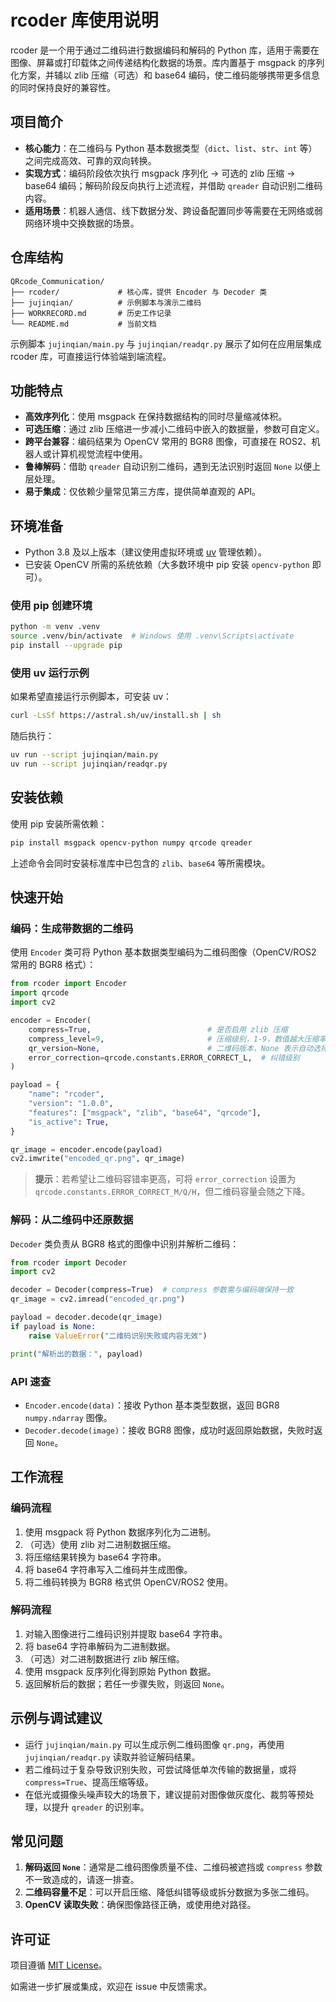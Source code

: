 # rcoder 库使用说明

rcoder 是一个用于通过二维码进行数据编码和解码的 Python 库，适用于需要在图像、屏幕或打印载体之间传递结构化数据的场景。库内置基于 msgpack 的序列化方案，并辅以 zlib 压缩（可选）和 base64 编码，使二维码能够携带更多信息的同时保持良好的兼容性。

## 项目简介

- **核心能力**：在二维码与 Python 基本数据类型（`dict`、`list`、`str`、`int` 等）之间完成高效、可靠的双向转换。
- **实现方式**：编码阶段依次执行 msgpack 序列化 → 可选的 zlib 压缩 → base64 编码；解码阶段反向执行上述流程，并借助 `qreader` 自动识别二维码内容。
- **适用场景**：机器人通信、线下数据分发、跨设备配置同步等需要在无网络或弱网络环境中交换数据的场景。

## 仓库结构

```
QRcode_Communication/
├── rcoder/             # 核心库，提供 Encoder 与 Decoder 类
├── jujinqian/          # 示例脚本与演示二维码
├── WORKRECORD.md       # 历史工作记录
└── README.md           # 当前文档
```

示例脚本 `jujinqian/main.py` 与 `jujinqian/readqr.py` 展示了如何在应用层集成 rcoder 库，可直接运行体验端到端流程。

## 功能特点

- **高效序列化**：使用 msgpack 在保持数据结构的同时尽量缩减体积。
- **可选压缩**：通过 zlib 压缩进一步减小二维码中嵌入的数据量，参数可自定义。
- **跨平台兼容**：编码结果为 OpenCV 常用的 BGR8 图像，可直接在 ROS2、机器人或计算机视觉流程中使用。
- **鲁棒解码**：借助 `qreader` 自动识别二维码，遇到无法识别时返回 `None` 以便上层处理。
- **易于集成**：仅依赖少量常见第三方库，提供简单直观的 API。

## 环境准备

- Python 3.8 及以上版本（建议使用虚拟环境或 [uv](https://docs.astral.sh/uv/) 管理依赖）。
- 已安装 OpenCV 所需的系统依赖（大多数环境中 pip 安装 `opencv-python` 即可）。

### 使用 pip 创建环境

```bash
python -m venv .venv
source .venv/bin/activate  # Windows 使用 .venv\Scripts\activate
pip install --upgrade pip
```

### 使用 uv 运行示例

如果希望直接运行示例脚本，可安装 uv：

```bash
curl -LsSf https://astral.sh/uv/install.sh | sh
```

随后执行：

```bash
uv run --script jujinqian/main.py
uv run --script jujinqian/readqr.py
```

## 安装依赖

使用 pip 安装所需依赖：

```bash
pip install msgpack opencv-python numpy qrcode qreader
```

上述命令会同时安装标准库中已包含的 `zlib`、`base64` 等所需模块。

## 快速开始

### 编码：生成带数据的二维码

使用 `Encoder` 类可将 Python 基本数据类型编码为二维码图像（OpenCV/ROS2 常用的 BGR8 格式）：

```python
from rcoder import Encoder
import qrcode
import cv2

encoder = Encoder(
    compress=True,                          # 是否启用 zlib 压缩
    compress_level=9,                       # 压缩级别，1-9，数值越大压缩率越高
    qr_version=None,                        # 二维码版本，None 表示自动选择
    error_correction=qrcode.constants.ERROR_CORRECT_L,  # 纠错级别
)

payload = {
    "name": "rcoder",
    "version": "1.0.0",
    "features": ["msgpack", "zlib", "base64", "qrcode"],
    "is_active": True,
}

qr_image = encoder.encode(payload)
cv2.imwrite("encoded_qr.png", qr_image)
```

> **提示**：若希望让二维码容错率更高，可将 `error_correction` 设置为 `qrcode.constants.ERROR_CORRECT_M/Q/H`，但二维码容量会随之下降。

### 解码：从二维码中还原数据

`Decoder` 类负责从 BGR8 格式的图像中识别并解析二维码：

```python
from rcoder import Decoder
import cv2

decoder = Decoder(compress=True)  # compress 参数需与编码端保持一致
qr_image = cv2.imread("encoded_qr.png")

payload = decoder.decode(qr_image)
if payload is None:
    raise ValueError("二维码识别失败或内容无效")

print("解析出的数据：", payload)
```

### API 速查

- `Encoder.encode(data)`：接收 Python 基本类型数据，返回 BGR8 `numpy.ndarray` 图像。
- `Decoder.decode(image)`：接收 BGR8 图像，成功时返回原始数据，失败时返回 `None`。

## 工作流程

### 编码流程
1. 使用 msgpack 将 Python 数据序列化为二进制。
2. （可选）使用 zlib 对二进制数据压缩。
3. 将压缩结果转换为 base64 字符串。
4. 将 base64 字符串写入二维码并生成图像。
5. 将二维码转换为 BGR8 格式供 OpenCV/ROS2 使用。

### 解码流程
1. 对输入图像进行二维码识别并提取 base64 字符串。
2. 将 base64 字符串解码为二进制数据。
3. （可选）对二进制数据进行 zlib 解压缩。
4. 使用 msgpack 反序列化得到原始 Python 数据。
5. 返回解析后的数据；若任一步骤失败，则返回 `None`。

## 示例与调试建议

- 运行 `jujinqian/main.py` 可以生成示例二维码图像 `qr.png`，再使用 `jujinqian/readqr.py` 读取并验证解码结果。
- 若二维码过于复杂导致识别失败，可尝试降低单次传输的数据量，或将 `compress=True`、提高压缩等级。
- 在低光或摄像头噪声较大的场景下，建议提前对图像做灰度化、裁剪等预处理，以提升 `qreader` 的识别率。

## 常见问题

1. **解码返回 `None`**：通常是二维码图像质量不佳、二维码被遮挡或 `compress` 参数不一致造成的，请逐一排查。
2. **二维码容量不足**：可以开启压缩、降低纠错等级或拆分数据为多张二维码。
3. **OpenCV 读取失败**：确保图像路径正确，或使用绝对路径。

## 许可证

项目遵循 [MIT License](LICENSE)。

如需进一步扩展或集成，欢迎在 issue 中反馈需求。
